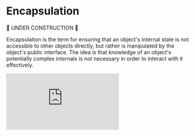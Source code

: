 Encapsulation
=============

:construction: UNDER CONSTRUCTION :construction:

Encapsulation is the term for ensuring that an object's internal state is not accessible to other objects directly, but rather is manipulated by the object's public interface.  The idea is that knowledge of an object's potentially complex internals is not necessary in order to interact with it effectively.


![Tracking pixel](https://githubanalytics.herokuapp.com/course/pills/encapsulation.md)
